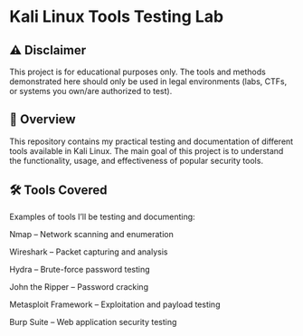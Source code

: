 # Kali Linux Tools Testing Lab

## ⚠️ Disclaimer

This project is for educational purposes only. The tools and methods demonstrated here should only be used in legal 
environments (labs, CTFs, or systems you own/are authorized to test).

## 📌 Overview

This repository contains my practical testing and documentation of different tools available in Kali Linux. The main goal of this project is to
understand the functionality, usage, and effectiveness of popular security tools.

## 🛠️ Tools Covered

Examples of tools I’ll be testing and documenting:

Nmap – Network scanning and enumeration

Wireshark – Packet capturing and analysis

Hydra – Brute-force password testing

John the Ripper – Password cracking

Metasploit Framework – Exploitation and payload testing

Burp Suite – Web application security testing





